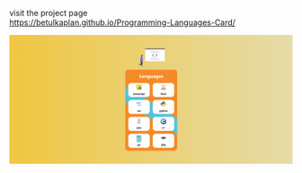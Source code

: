 visit the project page <br>
https://betulkaplan.github.io/Programming-Languages-Card/

![](Lang_cards2.gif)
